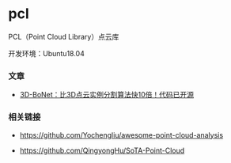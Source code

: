 # pcl
PCL（Point Cloud Library）点云库

开发环境：Ubuntu18.04


### 文章

* [3D-BoNet：比3D点云实例分割算法快10倍！代码已开源](https://mp.weixin.qq.com/s/VA593ECOsp0UDc82i8uedQ)

### 相关链接

* https://github.com/Yochengliu/awesome-point-cloud-analysis

* https://github.com/QingyongHu/SoTA-Point-Cloud
